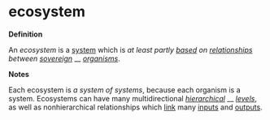 # ecosystem

**Definition**

An _ecosystem_ is a [system](https://github.com/gcassel/Modular-Organization-Terminology/blob/master/terms/system.md) which is _at least partly_ [_based_](https://github.com/gcassel/Modular-Organization-Terminology/blob/master/terms/base.md) _on_ [_relationships_](https://github.com/gcassel/Modular-Organization-Terminology/blob/master/terms/relate.md) _between_ [_sovereign_](https://github.com/gcassel/Modular-Organization-Terminology/blob/master/terms/sovereign.md) __ [_organisms_](https://github.com/gcassel/Modular-Organization-Terminology/blob/master/terms/organism.md).

**Notes**

Each ecosystem is _a system of systems_, because each organism is a system. Ecosystems can have many multidirectional [_hierarchical_](https://github.com/gcassel/Modular-Organization-Terminology/blob/master/terms/hierarchy.md) __ [_levels_](https://github.com/gcassel/Modular-Organization-Terminology/blob/master/terms/level.md), as well as nonhierarchical relationships which [link](https://github.com/gcassel/Modular-Organization-Terminology/blob/master/terms/link.md) many [inputs](https://github.com/gcassel/Modular-Organization-Terminology/blob/master/terms/input.md) and [outputs](https://github.com/gcassel/Modular-Organization-Terminology/blob/master/terms/output.md).

